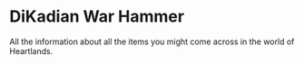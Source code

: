 # DiKadian War Hammer


All the information about all the items you might come across in the world of Heartlands.

